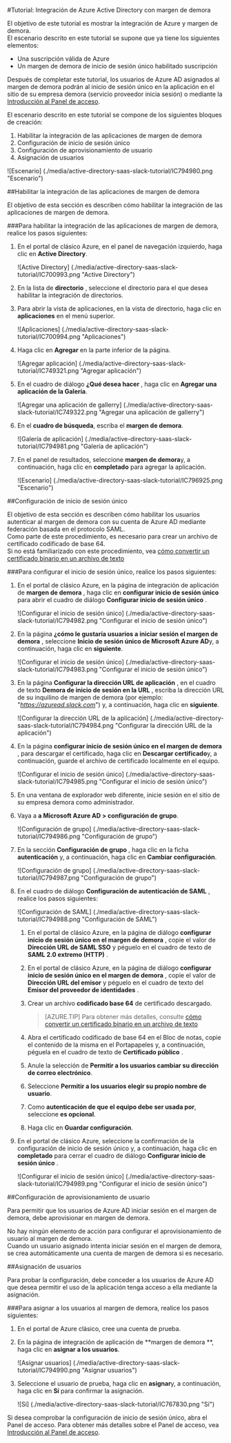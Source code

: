 <properties 
    pageTitle="Tutorial: Integración de Azure Active Directory con demora | Microsoft Azure" 
    description="¡Obtenga información sobre cómo utilizar demora con Azure Active Directory para habilitar el inicio de sesión único, aprovisionamiento automatizado y mucho más!" 
    services="active-directory" 
    authors="jeevansd"  
    documentationCenter="na" 
    manager="femila"/>
<tags 
    ms.service="active-directory" 
    ms.devlang="na" 
    ms.topic="article" 
    ms.tgt_pltfrm="na" 
    ms.workload="identity" 
    ms.date="09/19/2016" 
    ms.author="jeedes" />

#<a name="tutorial-azure-active-directory-integration-with-slack"></a>Tutorial: Integración de Azure Active Directory con margen de demora
  
El objetivo de este tutorial es mostrar la integración de Azure y margen de demora.  
El escenario descrito en este tutorial se supone que ya tiene los siguientes elementos:

-   Una suscripción válida de Azure
-   Un margen de demora de inicio de sesión único habilitado suscripción
  
Después de completar este tutorial, los usuarios de Azure AD asignados al margen de demora podrán al inicio de sesión único en la aplicación en el sitio de su empresa demora (servicio proveedor inicia sesión) o mediante la [Introducción al Panel de acceso](active-directory-saas-access-panel-introduction.md).
  
El escenario descrito en este tutorial se compone de los siguientes bloques de creación:

1.  Habilitar la integración de las aplicaciones de margen de demora
2.  Configuración de inicio de sesión único
3.  Configuración de aprovisionamiento de usuario
4.  Asignación de usuarios

![Escenario] (./media/active-directory-saas-slack-tutorial/IC794980.png "Escenario")

##<a name="enabling-the-application-integration-for-slack"></a>Habilitar la integración de las aplicaciones de margen de demora
  
El objetivo de esta sección es describen cómo habilitar la integración de las aplicaciones de margen de demora.

###<a name="to-enable-the-application-integration-for-slack-perform-the-following-steps"></a>Para habilitar la integración de las aplicaciones de margen de demora, realice los pasos siguientes:

1.  En el portal de clásico Azure, en el panel de navegación izquierdo, haga clic en **Active Directory**.

    ![Active Directory] (./media/active-directory-saas-slack-tutorial/IC700993.png "Active Directory")

2.  En la lista de **directorio** , seleccione el directorio para el que desea habilitar la integración de directorios.

3.  Para abrir la vista de aplicaciones, en la vista de directorio, haga clic en **aplicaciones** en el menú superior.

    ![Aplicaciones] (./media/active-directory-saas-slack-tutorial/IC700994.png "Aplicaciones")

4.  Haga clic en **Agregar** en la parte inferior de la página.

    ![Agregar aplicación] (./media/active-directory-saas-slack-tutorial/IC749321.png "Agregar aplicación")

5.  En el cuadro de diálogo **¿Qué desea hacer** , haga clic en **Agregar una aplicación de la Galería**.

    ![Agregar una aplicación de gallerry] (./media/active-directory-saas-slack-tutorial/IC749322.png "Agregar una aplicación de gallerry")

6.  En el **cuadro de búsqueda**, escriba el **margen de demora**.

    ![Galería de aplicación] (./media/active-directory-saas-slack-tutorial/IC794981.png "Galería de aplicación")

7.  En el panel de resultados, seleccione **margen de demora**y, a continuación, haga clic en **completado** para agregar la aplicación.

    ![Escenario] (./media/active-directory-saas-slack-tutorial/IC796925.png "Escenario")

##<a name="configuring-single-sign-on"></a>Configuración de inicio de sesión único
  
El objetivo de esta sección es describen cómo habilitar los usuarios autenticar al margen de demora con su cuenta de Azure AD mediante federación basada en el protocolo SAML.  
Como parte de este procedimiento, es necesario para crear un archivo de certificado codificado de base 64.  
Si no está familiarizado con este procedimiento, vea [cómo convertir un certificado binario en un archivo de texto](http://youtu.be/PlgrzUZ-Y1o)

###<a name="to-configure-single-sign-on-perform-the-following-steps"></a>Para configurar el inicio de sesión único, realice los pasos siguientes:

1.  En el portal de clásico Azure, en la página de integración de aplicación de **margen de demora** , haga clic en **configurar inicio de sesión único** para abrir el cuadro de diálogo **Configurar inicio de sesión único** .

    ![Configurar el inicio de sesión único] (./media/active-directory-saas-slack-tutorial/IC794982.png "Configurar el inicio de sesión único")

2.  En la página **¿cómo le gustaría usuarios a iniciar sesión el margen de demora** , seleccione **Inicio de sesión único de Microsoft Azure AD**y, a continuación, haga clic en **siguiente**.

    ![Configurar el inicio de sesión único] (./media/active-directory-saas-slack-tutorial/IC794983.png "Configurar el inicio de sesión único")

3.  En la página **Configurar la dirección URL de aplicación** , en el cuadro de texto **Demora de inicio de sesión en la URL** , escriba la dirección URL de su inquilino de margen de demora (por ejemplo: "*https://azuread.slack.com*") y, a continuación, haga clic en **siguiente**.

    ![Configurar la dirección URL de la aplicación] (./media/active-directory-saas-slack-tutorial/IC794984.png "Configurar la dirección URL de la aplicación")

4.  En la página **configurar inicio de sesión único en el margen de demora** , para descargar el certificado, haga clic en **Descargar certificado**y, a continuación, guarde el archivo de certificado localmente en el equipo.

    ![Configurar el inicio de sesión único] (./media/active-directory-saas-slack-tutorial/IC794985.png "Configurar el inicio de sesión único")

5.  En una ventana de explorador web diferente, inicie sesión en el sitio de su empresa demora como administrador.

6.  Vaya a **a Microsoft Azure AD \> configuración de grupo**.

    ![Configuración de grupo] (./media/active-directory-saas-slack-tutorial/IC794986.png "Configuración de grupo")

7.  En la sección **Configuración de grupo** , haga clic en la ficha **autenticación** y, a continuación, haga clic en **Cambiar configuración**.

    ![Configuración de grupo] (./media/active-directory-saas-slack-tutorial/IC794987.png "Configuración de grupo")

8.  En el cuadro de diálogo **Configuración de autenticación de SAML** , realice los pasos siguientes:

    ![Configuración de SAML] (./media/active-directory-saas-slack-tutorial/IC794988.png "Configuración de SAML")

    1.  En el portal de clásico Azure, en la página de diálogo **configurar inicio de sesión único en el margen de demora** , copie el valor de **Dirección URL de SAML SSO** y péguelo en el cuadro de texto de **SAML 2.0 extremo (HTTP)** .
    2.  En el portal de clásico Azure, en la página de diálogo **configurar inicio de sesión único en el margen de demora** , copie el valor de **Dirección URL del emisor** y péguelo en el cuadro de texto del **Emisor del proveedor de identidades** .
    3.  Crear un archivo **codificado base 64** de certificado descargado.
    
        >[AZURE.TIP] Para obtener más detalles, consulte [cómo convertir un certificado binario en un archivo de texto](http://youtu.be/PlgrzUZ-Y1o)

    4.  Abra el certificado codificado de base 64 en el Bloc de notas, copie el contenido de la misma en el Portapapeles y, a continuación, péguela en el cuadro de texto de **Certificado público** .
    5.  Anule la selección de **Permitir a los usuarios cambiar su dirección de correo electrónico**.
    6.  Seleccione **Permitir a los usuarios elegir su propio nombre de usuario**.
    7.  Como **autenticación de que el equipo debe ser usada por**, seleccione **es opcional**.
    8.  Haga clic en **Guardar configuración**.

9.  En el portal de clásico Azure, seleccione la confirmación de la configuración de inicio de sesión único y, a continuación, haga clic en **completado** para cerrar el cuadro de diálogo **Configurar inicio de sesión único** .

    ![Configurar el inicio de sesión único] (./media/active-directory-saas-slack-tutorial/IC794989.png "Configurar el inicio de sesión único")

##<a name="configuring-user-provisioning"></a>Configuración de aprovisionamiento de usuario
  
Para permitir que los usuarios de Azure AD iniciar sesión en el margen de demora, debe aprovisionar en margen de demora.
  
No hay ningún elemento de acción para configurar el aprovisionamiento de usuario al margen de demora.  
Cuando un usuario asignado intenta iniciar sesión en el margen de demora, se crea automáticamente una cuenta de margen de demora si es necesario.

##<a name="assigning-users"></a>Asignación de usuarios
  
Para probar la configuración, debe conceder a los usuarios de Azure AD que desea permitir el uso de la aplicación tenga acceso a ella mediante la asignación.

###<a name="to-assign-users-to-slack-perform-the-following-steps"></a>Para asignar a los usuarios al margen de demora, realice los pasos siguientes:

1.  En el portal de Azure clásico, cree una cuenta de prueba.

2.  En la página de integración de aplicación de **margen de demora **, haga clic en **asignar a los usuarios**.

    ![Asignar usuarios] (./media/active-directory-saas-slack-tutorial/IC794990.png "Asignar usuarios")

3.  Seleccione el usuario de prueba, haga clic en **asignar**y, a continuación, haga clic en **Sí** para confirmar la asignación.

    ![Sí] (./media/active-directory-saas-slack-tutorial/IC767830.png "Sí")
  
Si desea comprobar la configuración de inicio de sesión único, abra el Panel de acceso. Para obtener más detalles sobre el Panel de acceso, vea [Introducción al Panel de acceso](active-directory-saas-access-panel-introduction.md).